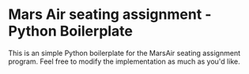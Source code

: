 # Mars Air seating assignment - Python Boilerplate

This is an simple Python boilerplate for the MarsAir seating assignment program. Feel free to modify the implementation as much as you'd like. 